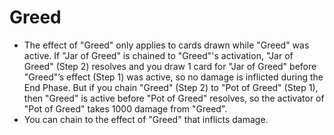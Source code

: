 # Greed

*   The effect of "Greed" only applies to cards drawn while "Greed" was active. If "Jar of Greed" is chained to "Greed"'s activation, "Jar of Greed" (Step 2) resolves and you draw 1 card for "Jar of Greed" before "Greed"’s effect (Step 1) was active, so no damage is inflicted during the End Phase. But if you chain "Greed" (Step 2) to "Pot of Greed" (Step 1), then "Greed" is active before "Pot of Greed" resolves, so the activator of "Pot of Greed" takes 1000 damage from "Greed".
*   You can chain to the effect of "Greed" that inflicts damage.
